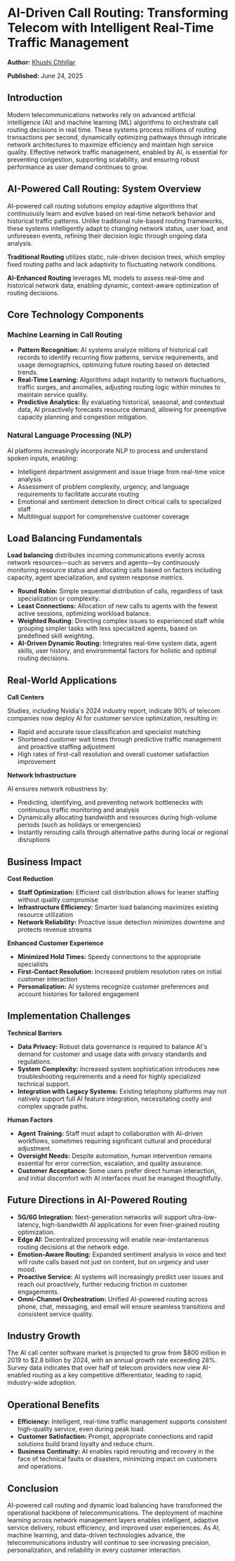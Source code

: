 # AI-Driven Call Routing: Transforming Telecom with Intelligent Real-Time Traffic Management

**Author:** [Khushi Chhillar](https://www.linkedin.com/in/kcl17/)

**Published:** June 24, 2025

## Introduction

Modern telecommunications networks rely on advanced artificial intelligence (AI) and machine learning (ML) algorithms to orchestrate call routing decisions in real time. These systems process millions of routing transactions per second, dynamically optimizing pathways through intricate network architectures to maximize efficiency and maintain high service quality. Effective network traffic management, enabled by AI, is essential for preventing congestion, supporting scalability, and ensuring robust performance as user demand continues to grow.

## AI-Powered Call Routing: System Overview

AI-powered call routing solutions employ adaptive algorithms that continuously learn and evolve based on real-time network behavior and historical traffic patterns. Unlike traditional rule-based routing frameworks, these systems intelligently adapt to changing network status, user load, and unforeseen events, refining their decision logic through ongoing data analysis.

**Traditional Routing** utilizes static, rule-driven decision trees, which employ fixed routing paths and lack adaptivity to fluctuating network conditions.

**AI-Enhanced Routing** leverages ML models to assess real-time and historical network data, enabling dynamic, context-aware optimization of routing decisions.

## Core Technology Components

### Machine Learning in Call Routing

- **Pattern Recognition:** AI systems analyze millions of historical call records to identify recurring flow patterns, service requirements, and usage demographics, optimizing future routing based on detected trends.
- **Real-Time Learning:** Algorithms adapt instantly to network fluctuations, traffic surges, and anomalies, adjusting routing logic within minutes to maintain service quality.
- **Predictive Analytics:** By evaluating historical, seasonal, and contextual data, AI proactively forecasts resource demand, allowing for preemptive capacity planning and congestion mitigation.

### Natural Language Processing (NLP)

AI platforms increasingly incorporate NLP to process and understand spoken inputs, enabling:

- Intelligent department assignment and issue triage from real-time voice analysis
- Assessment of problem complexity, urgency, and language requirements to facilitate accurate routing
- Emotional and sentiment detection to direct critical calls to specialized staff
- Multilingual support for comprehensive customer coverage

## Load Balancing Fundamentals

**Load balancing** distributes incoming communications evenly across network resources—such as servers and agents—by continuously monitoring resource status and allocating calls based on factors including capacity, agent specialization, and system response metrics.

- **Round Robin:** Simple sequential distribution of calls, regardless of task specialization or complexity.
- **Least Connections:** Allocation of new calls to agents with the fewest active sessions, optimizing workload balance.
- **Weighted Routing:** Directing complex issues to experienced staff while grouping simpler tasks with less specialized agents, based on predefined skill weighting.
- **AI-Driven Dynamic Routing:** Integrates real-time system data, agent skills, user history, and environmental factors for holistic and optimal routing decisions.

## Real-World Applications

**Call Centers**

Studies, including Nvidia's 2024 industry report, indicate 90% of telecom companies now deploy AI for customer service optimization, resulting in:

- Rapid and accurate issue classification and specialist matching
- Shortened customer wait times through predictive traffic management and proactive staffing adjustment
- High rates of first-call resolution and overall customer satisfaction improvement

**Network Infrastructure**

AI ensures network robustness by:

- Predicting, identifying, and preventing network bottlenecks with continuous traffic monitoring and analysis
- Dynamically allocating bandwidth and resources during high-volume periods (such as holidays or emergencies)
- Instantly rerouting calls through alternative paths during local or regional disruptions

## Business Impact

**Cost Reduction**

- **Staff Optimization:** Efficient call distribution allows for leaner staffing without quality compromise
- **Infrastructure Efficiency:** Smarter load balancing maximizes existing resource utilization
- **Network Reliability:** Proactive issue detection minimizes downtime and protects revenue streams

**Enhanced Customer Experience**

- **Minimized Hold Times:** Speedy connections to the appropriate specialists
- **First-Contact Resolution:** Increased problem resolution rates on initial customer interaction
- **Personalization:** AI systems recognize customer preferences and account histories for tailored engagement

## Implementation Challenges

**Technical Barriers**

- **Data Privacy:** Robust data governance is required to balance AI's demand for customer and usage data with privacy standards and regulations.
- **System Complexity:** Increased system sophistication introduces new troubleshooting requirements and a need for highly specialized technical support.
- **Integration with Legacy Systems:** Existing telephony platforms may not natively support full AI feature integration, necessitating costly and complex upgrade paths.

**Human Factors**

- **Agent Training:** Staff must adapt to collaboration with AI-driven workflows, sometimes requiring significant cultural and procedural adjustment.
- **Oversight Needs:** Despite automation, human intervention remains essential for error correction, escalation, and quality assurance.
- **Customer Acceptance:** Some users prefer direct human interaction, and initial discomfort with AI interfaces must be managed thoughtfully.

## Future Directions in AI-Powered Routing

- **5G/6G Integration:** Next-generation networks will support ultra-low-latency, high-bandwidth AI applications for even finer-grained routing optimization.
- **Edge AI:** Decentralized processing will enable near-instantaneous routing decisions at the network edge.
- **Emotion-Aware Routing:** Expanded sentiment analysis in voice and text will route calls based not just on content, but on urgency and user mood.
- **Proactive Service:** AI systems will increasingly predict user issues and reach out proactively, further reducing friction in customer engagements.
- **Omni-Channel Orchestration:** Unified AI-powered routing across phone, chat, messaging, and email will ensure seamless transitions and consistent service quality.

## Industry Growth

The AI call center software market is projected to grow from $800 million in 2019 to $2.8 billion by 2024, with an annual growth rate exceeding 28%. Survey data indicates that over half of telecom providers now view AI-enabled routing as a key competitive differentiator, leading to rapid, industry-wide adoption.

## Operational Benefits

- **Efficiency:** Intelligent, real-time traffic management supports consistent high-quality service, even during peak load.
- **Customer Satisfaction:** Prompt, appropriate connections and rapid solutions build brand loyalty and reduce churn.
- **Business Continuity:** AI enables rapid rerouting and recovery in the face of technical faults or disasters, minimizing impact on customers and operations.

## Conclusion

AI-powered call routing and dynamic load balancing have transformed the operational backbone of telecommunications. The deployment of machine learning across network management layers enables intelligent, adaptive service delivery, robust efficiency, and improved user experiences. As AI, machine learning, and data-driven technologies advance, the telecommunications industry will continue to see increasing precision, personalization, and reliability in every customer interaction.
